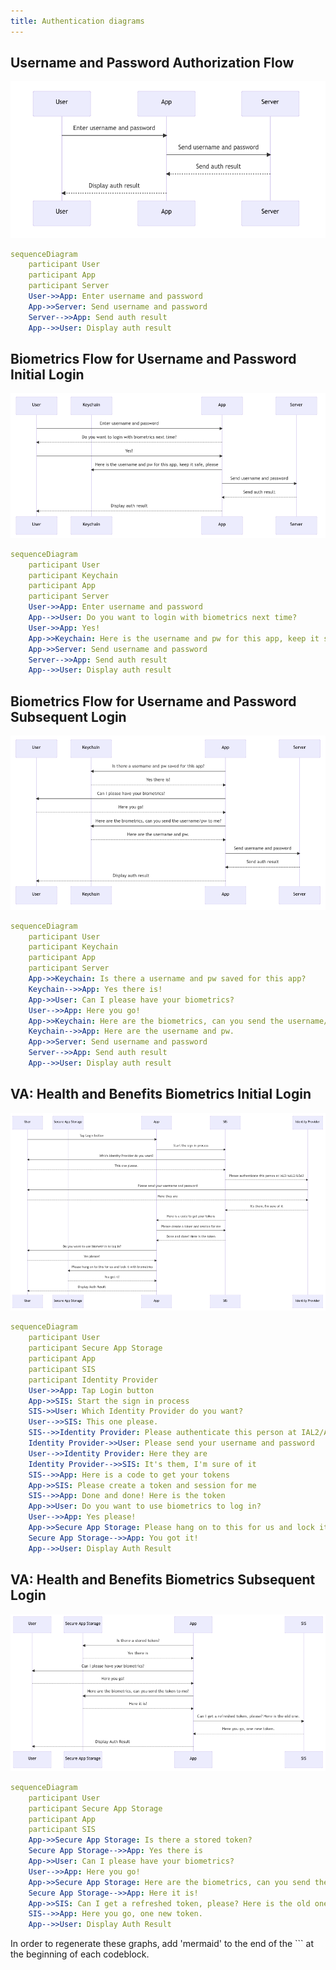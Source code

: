 ```yaml
---
title: Authentication diagrams
---
```


## Username and Password Authorization Flow

![Username and Password Authorization Flow](../../../static/img/backend/username-and-password-authorization-flow.png)

```yaml
sequenceDiagram
    participant User
    participant App
    participant Server
    User->>App: Enter username and password
    App->>Server: Send username and password
    Server-->>App: Send auth result
    App-->>User: Display auth result
```

## Biometrics Flow for Username and Password Initial Login

![Biometrics Flow for Username and Password Initial Login](../../../static/img/backend/biometrics-flow-for-username-and-password-initial-login.png)

```yaml
sequenceDiagram
    participant User
    participant Keychain
    participant App
    participant Server
    User->>App: Enter username and password
    App-->>User: Do you want to login with biometrics next time?
    User->>App: Yes!
    App->>Keychain: Here is the username and pw for this app, keep it safe, please
    App->>Server: Send username and password
    Server-->>App: Send auth result
    App-->>User: Display auth result
```

## Biometrics Flow for Username and Password Subsequent Login

![Biometrics Flow for Username and Password Subsequent Login](../../../static/img/backend/biometrics-flow-for-username-and-password-subsequent-login.png)

```yaml
sequenceDiagram
    participant User
    participant Keychain
    participant App
    participant Server
    App->>Keychain: Is there a username and pw saved for this app?
    Keychain-->>App: Yes there is!
    App->>User: Can I please have your biometrics?
    User-->>App: Here you go!
    App->>Keychain: Here are the biometrics, can you send the username/pw to me?
    Keychain-->>App: Here are the username and pw.
    App->>Server: Send username and password
    Server-->>App: Send auth result
    App-->>User: Display auth result
```

## VA: Health and Benefits Biometrics Initial Login

![Health and Benefits Biometrics Initial Login](../../../static/img/backend/health-and-benefits-biometrics-initial-login.png)

```yaml
sequenceDiagram
    participant User
    participant Secure App Storage
    participant App
    participant SIS
    participant Identity Provider
    User->>App: Tap Login button
    App->>SIS: Start the sign in process
    SIS->>User: Which Identity Provider do you want?
    User-->>SIS: This one please.
    SIS-->>Identity Provider: Please authenticate this person at IAL2/AAL2/LOA3
    Identity Provider->>User: Please send your username and password
    User-->>Identity Provider: Here they are
    Identity Provider-->>SIS: It's them, I'm sure of it
    SIS-->>App: Here is a code to get your tokens
    App->>SIS: Please create a token and session for me
    SIS-->>App: Done and done! Here is the token
    App->>User: Do you want to use biometrics to log in?
    User-->>App: Yes please!
    App->>Secure App Storage: Please hang on to this for us and lock it with biometrics
    Secure App Storage-->>App: You got it!
    App-->>User: Display Auth Result
```

## VA: Health and Benefits Biometrics Subsequent Login

![Health and Benefits Biometrics Subsequent Login](../../../static/img/backend/health-and-benefits-biometrics-subsequent-login.png)

```yaml
sequenceDiagram
    participant User
    participant Secure App Storage
    participant App
    participant SIS
    App->>Secure App Storage: Is there a stored token?
    Secure App Storage-->>App: Yes there is
    App->>User: Can I please have your biometrics?
    User-->>App: Here you go!
    App->>Secure App Storage: Here are the biometrics, can you send the token to me?
    Secure App Storage-->>App: Here it is!
    App->>SIS: Can I get a refreshed token, please? Here is the old one.
    SIS-->>App: Here you go, one new token.
    App-->>User: Display Auth Result
```

In order to regenerate these graphs, add 'mermaid' to the end of the \`\`\` at the beginning of each codeblock.
